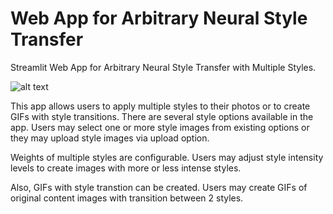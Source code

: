 # Web App for Arbitrary Neural Style Transfer
Streamlit Web App for Arbitrary Neural Style Transfer with Multiple Styles.

![alt text](https://github.com//dorukcanga/Style-Transfer-Streamlit-App/main/tofi_vangogh.jpg?raw=true)

This app allows users to apply multiple styles to their photos or to create GIFs with style transitions.
There are several style options available in the app. Users may select one or more style images from existing options or they may upload style images via upload option.

Weights of multiple styles are configurable. Users may adjust style intensity levels to create images with more or less intense styles.

Also, GIFs with style transtion can be created. Users may create GIFs of original content images with transition between 2 styles.
